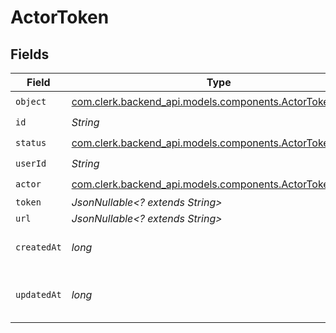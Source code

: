 # ActorToken


## Fields

| Field                                                                                                   | Type                                                                                                    | Required                                                                                                | Description                                                                                             |
| ------------------------------------------------------------------------------------------------------- | ------------------------------------------------------------------------------------------------------- | ------------------------------------------------------------------------------------------------------- | ------------------------------------------------------------------------------------------------------- |
| `object`                                                                                                | [com.clerk.backend_api.models.components.ActorTokenObject](../../models/components/ActorTokenObject.md) | :heavy_check_mark:                                                                                      | N/A                                                                                                     |
| `id`                                                                                                    | *String*                                                                                                | :heavy_check_mark:                                                                                      | N/A                                                                                                     |
| `status`                                                                                                | [com.clerk.backend_api.models.components.ActorTokenStatus](../../models/components/ActorTokenStatus.md) | :heavy_check_mark:                                                                                      | N/A                                                                                                     |
| `userId`                                                                                                | *String*                                                                                                | :heavy_check_mark:                                                                                      | N/A                                                                                                     |
| `actor`                                                                                                 | [com.clerk.backend_api.models.components.ActorTokenActor](../../models/components/ActorTokenActor.md)   | :heavy_check_mark:                                                                                      | N/A                                                                                                     |
| `token`                                                                                                 | *JsonNullable<? extends String>*                                                                        | :heavy_minus_sign:                                                                                      | N/A                                                                                                     |
| `url`                                                                                                   | *JsonNullable<? extends String>*                                                                        | :heavy_minus_sign:                                                                                      | N/A                                                                                                     |
| `createdAt`                                                                                             | *long*                                                                                                  | :heavy_check_mark:                                                                                      | Unix timestamp of creation.<br/>                                                                        |
| `updatedAt`                                                                                             | *long*                                                                                                  | :heavy_check_mark:                                                                                      | Unix timestamp of last update.<br/>                                                                     |